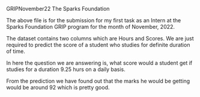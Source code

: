 
GRIPNovember22 The Sparks Foundation

The above file is for the submission for my first task as an Intern at the Sparks Foundation GRIP program for the month of November, 2022.

The dataset contains two columns which are Hours and Scores. We are just required to predict the score of a student who studies for definite duration of time.

In here the question we are answering is, what score would a student get if studies for a duration 9.25 hurs on a daily basis.

From the prediction we have found out that the marks he would be getting would be around 92 which is pretty good.

